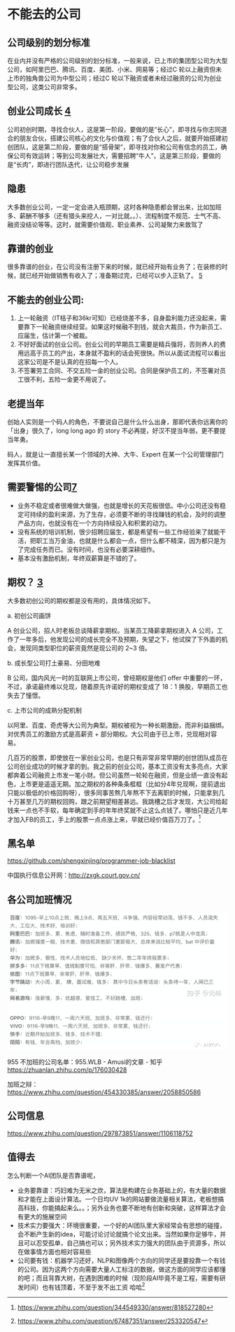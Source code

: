 # 不能去的公司

## 公司级别的划分标准

在业内并没有严格的公司级别的划分标准，一般来说，已上市的集团型公司为大型公司，如阿里巴巴、腾讯、百度、美团、小米、网易等；经过C 轮以上融资但未上市的独角兽公司为中型公司；经过C 轮以下融资或者未经过融资的公司为创业型公司，这类公司非常多。

## 创业公司成长 [4]

公司初创时期，寻找合伙人，这是第一阶段，要做的是“长心”，即寻找与你志同道合的朋友合伙，搭建公司核心的文化与价值观；有了合伙人之后，就要开始搭建初创团队，这是第二阶段，要做的是“搭骨架”，即寻找对你和公司有信念的员工，确保公司有效运转；等到公司发展壮大，需要招聘“牛人”，这是第三阶段，要做的是“长肉”，即进行团队迭代，让公司稳步发展

## 隐患

大多数创业公司，一定一定会进入瓶颈期，这时各种隐患都会冒出来，比如加班多、薪酬不够多（还有猎头来挖人，一对比就。。）、流程制度不规范、士气不高、融资没结论等等。这时，就需要价值观、职业素养、公司凝聚力来救驾了

## 靠谱的创业

很多靠谱的创业，在公司没有注册下来的时候，就已经开始有业务了；在装修的时候，就已经开始做销售有收入了；准备期过完，已经可以步入正轨了。 [5]

## 不能去的创业公司:

1. 上一轮融资（IT桔子和36kr可知）已经烧差不多，自身盈利能力还没起来，需要靠下一轮融资继续经营。如果这时候融不到钱，就会大裁员，作为新员工、应届生，估计第一个被裁。
2. 不好好面试的创业公司。创业公司的早期员工需要是精兵强将，否则养人的费用远高于员工的产出，本身就不盈利的话会死很快。所以从面试流程可以看出这家公司是不是认真的在招每一个人。
3. 不签署劳工合同、不交五险一金的创业公司。合同是保护员工的，不签署对员工很不利，五险一金更不用说了。

## 老提当年

创始人实则是一个码人的角色，不要说自己是什么什么出身，那即代表你远离你的「出身」很久了，long long ago 的 story 不必再提，好汉不提当年弱，更不要提当年勇。

码人，就是让一直擅长某一个领域的大神、大牛、Expert 在某一个公司管理部门发挥其价值。

## 需要警惕的公司[7]

- 业务不稳定或者很难做大做强，也就是增长的天花板很低。中小公司还没有稳定可持续的盈利来源，为了生存，必须要不断的寻找赚钱的机会，及时的调整产品方向，也就没有在一个方向持续投入和积累的动力。
- 没有系统的培训机制，很少招聘应届生，都是希望有一些工作经验来了就能干活，把职工当万金油，也就是什么都会一点，但什么都不精深，因为都只是为了完成任务而已。没有时间，也没有必要深耕细作。
- 基本没有激励机制，年终双薪算是不错的了。

## 期权？ [3]

大多数初创公司的期权都是没有用的，具体情况如下。

a. 初创公司画饼

A 创业公司，招人时老板总谈降薪拿期权。当某员工降薪拿期权进入 A 公司，工作了一年多后，他发现公司的成长完全不及预期，失望之下，他试探了下外面的机会，发现同类型职位的薪资竟然是现公司的 2~3 倍。

b. 成长型公司打土豪易、分田地难

B 公司，国内风光一时的互联网上市公司，曾经期权是他们 offer 中重要的一环，不过，承诺最终难以兑现，随着原先许诺好的期权变成了 18：1 换股，早期员工也失去了憧憬。

c. 上市公司的成熟分配机制

以阿里、百度、奇虎等大公司为典型。期权被视为一种长期激励，而非利益捆绑。对优秀员工的激励方式是高薪资 + 部分期权。大公司由于已上市，兑现相对容易。

几百万的股票，即使放在一家创业公司，也是只有非常非常早期的创世团队成员在公司创业成功的时候才拿的到。我之前的创业公司，基本工资没有太多亮点，大家都奔着公司融资上市发一笔小财。但公司虽然一轮轮在融资，但是业绩一直没有起色，上市更是遥遥无期。加之期权的各种条条框框（比如分4年兑现啊，提前退出只能以极低的价格回购呀），很多同事苦熬几年熬不下去离职的时候，只能拿到几十万甚至几万的期权回购，跟之前期望相差甚远。我跳槽之后才发现，大公司给起钱来一点也不手软，每年确定到手的年年终奖就不止这么点钱了。哪怕只是近几年才加入FB的员工，手上的股票一点点涨上来，早就已经价值百万刀了。[^8]

## 黑名单

https://github.com/shengxinjing/programmer-job-blacklist

中国执行信息公开网：http://zxgk.court.gov.cn/

## 各公司加班情况

![各公司加班情况](../img/company_work.png)

955 不加班的公司名单：955.WLB - Amusi的文章 - 知乎
https://zhuanlan.zhihu.com/p/176030428

加班之辩：https://www.zhihu.com/question/454330385/answer/2058850586

## 公司信息

https://www.zhihu.com/question/297873851/answer/1106118752

## 值得去

怎么判断一个AI团队是否靠谱呢，

- 业务要靠谱：巧妇难为无米之炊，算法是构建在业务基础上的，有大量的数据和才能在上面设计算法。一个日均UV 1k的网站要做流量相关算法，老板想搞高科技，你能搞起来么。。；另外业务也要不断地有创新和突破，这样算法才会有更大的施展空间
- 技术实力要强大：环境很重要，一个好的AI团队里大家经常会有思想的碰撞，会不断产生新的idea，可能讨论讨论就搞个论文出来。当然如果你足够牛，并且可以忍受孤单，自己搞也可以；另外技术实力强大的团队由于资源多，所以在做事情方面也相对容易些
- 公司要有钱：机器学习还好，NLP和图像两个方向的同学还是要投靠一个有钱的公司。因为这两个方向需要大量人工标注的数据，做这方面的同学应该都懂的吧；而且背靠大树，在遇到困难的时候（现阶段AI毕竟不是工程，需要有研发时间）也有钱顶着，不至于发不出工资 哈哈[^9]

[1]: https://www.zhihu.com/pin/1264172919044583424
[2]: http://www.woshipm.com/pmd/151507.html
[3]: https://www.zhihu.com/pub/reader/119583028/chapter/1057335985750228992
[4]: https://coffee.pmcaff.com/article/2568729127965824/pmcaff?utm_source=forum
[5]: https://blog.csdn.net/liwei16611/article/details/100894158
[6]: https://zhuanlan.zhihu.com/p/308631207
[7]: https://github.com/wangwh0204/blog/blob/7a3db02bcebf0c42880516daa49980fec919622b/source/_posts/2015-12-15-my-think-about-career-specialization-rwc.md
[^8]: https://www.zhihu.com/question/344549330/answer/818527280
[^9]: https://www.zhihu.com/question/67487351/answer/253320547
